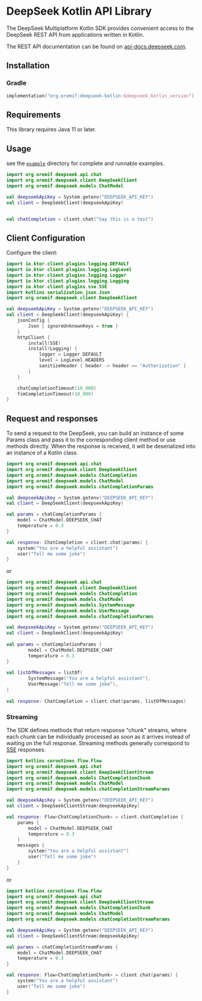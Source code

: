 # DeepSeek Kotlin API Library

The DeepSeek Multiplatform Kotlin SDK provides convenient access to the DeepSeek REST API from applications written in
Kotlin.

The REST API documentation can be found on [api-docs.deepseek.com](https://api-docs.deepseek.com/).

## Installation

### Gradle

```kotlin
implementation("org.oremif:deepseek-kotlin:$deepseek_kotlin_version")
```

## Requirements

This library requires Java 11 or later.

## Usage

see the [`example`](example) directory for complete and runnable examples.

```kotlin
import org.oremif.deepseek.api.chat
import org.oremif.deepseek.client.DeepSeekClient
import org.oremif.deepseek.models.ChatModel

val deepseekApiKey = System.getenv("DEEPSEEK_API_KEY")
val client = DeepSeekClient(deepseekApiKey)


val chatCompletion = client.chat("Say this is a test")
```

## Client Configuration

Configure the client:

```kotlin
import io.ktor.client.plugins.logging.DEFAULT
import io.ktor.client.plugins.logging.LogLevel
import io.ktor.client.plugins.logging.Logger
import io.ktor.client.plugins.logging.Logging
import io.ktor.client.plugins.sse.SSE
import kotlinx.serialization.json.Json
import org.oremif.deepseek.client.DeepSeekClient

val deepseekApiKey = System.getenv("DEEPSEEK_API_KEY")
val client = DeepSeekClient(deepseekApiKey) {
    jsonConfig {
        Json { ignoreUnknownKeys = true }
    }
    httpClient {
        install(SSE)
        install(Logging) {
            logger = Logger.DEFAULT
            level = LogLevel.HEADERS
            sanitizeHeader { header -> header == "Authorization" }
        }
    }

    chatCompletionTimeout(10_000)
    fimCompletionTimeout(10_000)
}
```

## Request and responses

To send a request to the DeepSeek,
you can build an instance of some Params class and pass it to the corresponding client method or use methods directly.
When the response is received, it will be deserialized into an instance of a Kotlin class.

```kotlin
import org.oremif.deepseek.api.chat
import org.oremif.deepseek.client.DeepSeekClient
import org.oremif.deepseek.models.ChatCompletion
import org.oremif.deepseek.models.ChatModel
import org.oremif.deepseek.models.chatCompletionParams

val deepseekApiKey = System.getenv("DEEPSEEK_API_KEY")
val client = DeepSeekClient(deepseekApiKey)

val params = chatCompletionParams {
    model = ChatModel.DEEPSEEK_CHAT
    temperature = 0.3
}

val response: ChatCompletion = client.chat(params) {
    system("You are a helpful assistant")
    user("Tell me some joke")
}
```

or

```kotlin
import org.oremif.deepseek.api.chat
import org.oremif.deepseek.client.DeepSeekClient
import org.oremif.deepseek.models.ChatCompletion
import org.oremif.deepseek.models.ChatModel
import org.oremif.deepseek.models.SystemMessage
import org.oremif.deepseek.models.UserMessage
import org.oremif.deepseek.models.chatCompletionParams

val deepseekApiKey = System.getenv("DEEPSEEK_API_KEY")
val client = DeepSeekClient(deepseekApiKey)
    
val params = chatCompletionParams { 
        model = ChatModel.DEEPSEEK_CHAT
        temperature = 0.3
}
    
val listOfMessages = listOf(
        SystemMessage("You are a helpful assistant"),
        UserMessage("Tell me some joke"),
)
    
val response: ChatCompletion = client.chat(params, listOfMessages)
```

### Streaming

The SDK defines methods that return response "chunk" streams,
where each chunk can be individually processed as soon as it arrives instead of waiting on the full response.
Streaming methods generally correspond to [SSE](https://developer.mozilla.org/en-US/docs/Web/API/Server-sent_events)
responses.

```kotlin
import kotlinx.coroutines.flow.Flow
import org.oremif.deepseek.api.chat
import org.oremif.deepseek.client.DeepSeekClientStream
import org.oremif.deepseek.models.ChatCompletionChunk
import org.oremif.deepseek.models.ChatModel
import org.oremif.deepseek.models.chatCompletionStreamParams

val deepseekApiKey = System.getenv("DEEPSEEK_API_KEY")
val client = DeepSeekClientStream(deepseekApiKey)

val response: Flow<ChatCompletionChunk> = client.chatCompletion {
    params {
        model = ChatModel.DEEPSEEK_CHAT
        temperature = 0.3
    }
    messages {
        system("You are a helpful assistant")
        user("Tell me some joke")
    }
}
```

or

```kotlin
import kotlinx.coroutines.flow.Flow
import org.oremif.deepseek.api.chat
import org.oremif.deepseek.client.DeepSeekClientStream
import org.oremif.deepseek.models.ChatCompletionChunk
import org.oremif.deepseek.models.ChatModel
import org.oremif.deepseek.models.chatCompletionStreamParams

val deepseekApiKey = System.getenv("DEEPSEEK_API_KEY")
val client = DeepSeekClientStream(deepseekApiKey)

val params = chatCompletionStreamParams {
    model = ChatModel.DEEPSEEK_CHAT
    temperature = 0.3
}

val response: Flow<ChatCompletionChunk> = client.chat(params) {
    system("You are a helpful assistant")
    user("Tell me some joke")
}
```
